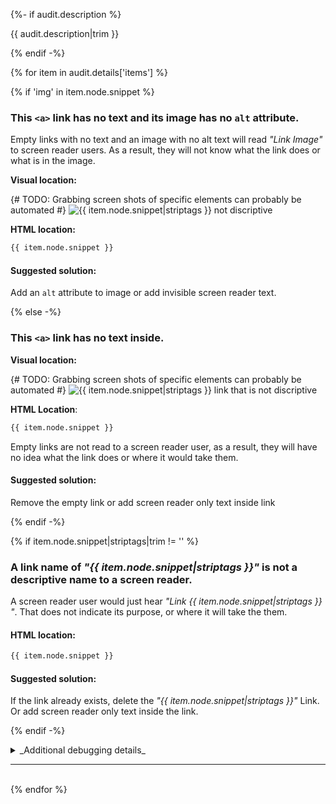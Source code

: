 {%- if audit.description %}

{{ audit.description|trim }}

{% endif -%}

{% for item in audit.details['items'] %}

{% if 'img' in item.node.snippet  %}

### This `<a>` link has no text and its image has no `alt` attribute.

Empty links with no text and an image with no alt text will read _"Link Image"_ to screen reader users. As a result, they will not know what the link does or what is in the image.

__Visual location:__

{# TODO: Grabbing screen shots of specific elements can probably be automated #}
![{{ item.node.snippet|striptags }} not discriptive](https://via.placeholder.com/150x50)

__HTML location:__

```html
{{ item.node.snippet }}
```

#### Suggested solution:
Add an `alt` attribute to image or add invisible screen reader text.

{% else -%}

### This `<a>` link has no text inside.

__Visual location:__

{# TODO: Grabbing screen shots of specific elements can probably be automated #}
![{{ item.node.snippet|striptags }} link that is not discriptive](https://via.placeholder.com/150x50)

__HTML Location__:

```html
{{ item.node.snippet }}
```
Empty links are not read to a screen reader user, as a result, they will have no idea what the link does or where it would take them.

#### Suggested solution:

Remove the empty link or add screen reader only text inside link

{% endif -%}

{% if item.node.snippet|striptags|trim != '' %}

### A link name of _"{{ item.node.snippet|striptags }}"_ is not a descriptive name to a screen reader.

A screen reader user would just hear _"Link {{ item.node.snippet|striptags }} "_. That does not indicate its purpose, or where it will take the them.

#### HTML location:

```html
{{ item.node.snippet }}
```

#### Suggested solution:

If the link already exists, delete the _"{{ item.node.snippet|striptags }}"_ Link. Or add screen reader only text inside the link.

{% endif -%}

<details>
<summary>_Additional debugging details_</summary>
Selector:<br>
<code>{{ item.node.path }}</code>

Path:<br>
<code>{{ item.node.selector }}</code>

More detailed explanation:<br>
{{ item.node.explanation|escape|replace('  ', '<br>') }}
</details>

<hr>

<br>
{% endfor %}
